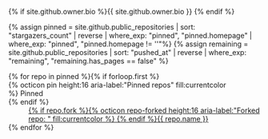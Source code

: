 {% if site.github.owner.bio %}{{ site.github.owner.bio }} {% endif %}

{% assign pinned = site.github.public_repositories | sort: "stargazers_count" | reverse | where_exp: "pinned", "pinned.homepage" | where_exp: "pinned", "pinned.homepage != ''"%}
{% assign remaining = site.github.public_repositories | sort: "pushed_at" | reverse | where_exp: "remaining", "remaining.has_pages == false" %}

<dl>{% for repo in pinned %}{% if forloop.first %}<dt>{% octicon pin height:16 aria-label:"Pinned repos" fill:currentcolor %}&nbsp;Pinned</dt>{% endif %}<dd>
<a href="{{ repo.homepage }}">{% if repo.fork %}{% octicon repo-forked height:16 aria-label:"Forked repo: " fill:currentcolor %}&nbsp;{% endif %}{{ repo.name }}</a>
</dd>{% endfor %}</dl>

<!-- <dl>{% for repo in remaining %}{% if forloop.first %}<dt>{% octicon repo height:16 aria-label:"Pinned repos" fill:currentcolor %}</dt>{% endif %}<dd>
<a href="{{ repo.homepage }}">{% if repo.archived %}{% octicon archive height:16 aria-label:"Archived repo: " fill:currentcolor %}&nbsp;{% endif %}{% if repo.fork %}{% octicon repo-forked height:16 aria-label:"Forked repo: " fill:currentcolor %}&nbsp;{% endif %}{{ repo.name }}</a>
</dd>{% endfor %}</dl> -->